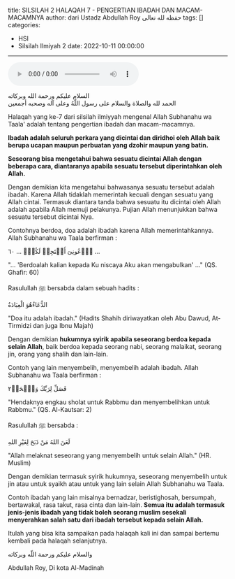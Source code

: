 title: SILSILAH 2 HALAQAH 7 - PENGERTIAN IBADAH DAN MACAM-MACAMNYA
author: dari Ustadz Abdullah Roy حفظه لله تعالى
tags: []
categories:
  - HSI
  - Silsilah Ilmiyah 2
date: 2022-10-11 00:00:00
---
<audio controls="" src="https://docs.google.com/uc?export=open&id=1-0Q8PbanjYfeF4pJm1QSj_Nf3Nm-maf6"></audio>

<div class="dalil">
  السلام عليكم ورحمة الله وبركاته
  <br>
  الحمد لله والصلاة والسلام على رسول اللَّهُ وعلى آله وصحبه أجمعين
</div>

Halaqah yang ke-7 dari silsilah ilmiyyah mengenal Allah Subhanahu wa Taala' adalah tentang pengertian ibadah dan macam-macamnya.

<b>Ibadah adalah seluruh perkara yang dicintai dan diridhoi oleh Allah baik berupa ucapan maupun perbuatan yang dzohir maupun yang batin.</b>

<b>Seseorang bisa mengetahui bahwa sesuatu dicintai Allah dengan beberapa cara, diantaranya apabila sesuatu tersebut diperintahkan oleh Allah.</b>

Dengan demikian kita mengetahui bahwasanya sesuatu tersebut adalah ibadah. Karena Allah tidaklah memerintah kecuali dengan sesuatu yang Allah cintai. Termasuk diantara tanda bahwa sesuatu itu dicintai oleh Allah adalah apabila Allah memuji pelakunya. Pujian Allah menunjukkan bahwa sesuatu tersebut dicintai Nya.

Contohnya berdoa, doa adalah ibadah karena Allah memerintahkannya. Allah Subhanahu wa Taala berfirman : 
<div class="dalil">
  ٱدۡعُونِىٓ أَسۡتَجِبۡ لَكُمۡۚ ... ٦٠ ...
  <p>"... 'Berdoalah kalian kepada Ku niscaya Aku akan mengabulkan' ..." (QS. Ghafir: 60)</p>
</div>

Rasulullah ﷺ bersabda dalam sebuah hadits : 
<div class="dalil">
  الدُّعَاءُهُوَ الْعِبَادَةُ
  <p>"Doa itu adalah ibadah." (Hadits Shahih diriwayatkan oleh Abu Dawud, At-Tirmidzi dan juga Ibnu Majah)</p>
</div>

Dengan demikian <b>hukumnya syirik apabila seseorang berdoa kepada selain Allah</b>, baik berdoa kepada seorang nabi, seorang malaikat, seorang jin, orang yang shalih dan lain-lain.

Contoh yang lain menyembelih, menyembelih adalah ibadah. Allah Subhanahu wa Taala berfirman : 
<div class="dalil">
  فَصَلِّ لِرَبِّكَ وَٱنۡحَرۡ٢
  <p>"Hendaknya engkau sholat untuk Rabbmu dan menyembelihkan untuk Rabbmu." (QS. Al-Kautsar: 2)</p>
</div>

Rasulullah ﷺ bersabda : 
<div class="dalil">
  لَعَنَ اللهُ مَنْ ذَبَحَ لِغَيْرِ اللهِ
  <p>"Allah melaknat seseorang yang menyembelih untuk selain Allah." (HR. Muslim)</p>
</div>

Dengan demikian termasuk syirik hukumnya, seseorang menyembelih untuk jin atau untuk syaikh atau untuk yang lain selain Allah Subhanahu wa Taala.

Contoh ibadah yang lain misalnya bernadzar, beristighosah, bersumpah, bertawakal, rasa takut, rasa cinta dan lain-lain. <b>Semua itu adalah termasuk jenis-jenis ibadah yang tidak boleh seorang muslim sesekali menyerahkan salah satu dari ibadah tersebut kepada selain Allah.</b>

Itulah yang bisa kita sampaikan pada halaqah kali ini dan sampai bertemu kembali pada halaqah selanjutnya.

<div class="dalil">
والسلام عليكم ورحمة اللّه وبركاته
</div>

<p class="signature">
Abdullah Roy, 
Di kota Al-Madinah
</p>